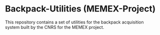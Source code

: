 # Backpack-Utilities (MEMEX-Project)
This repository contains a set of utilities for the backpack acquisition system built by the CNRS for the MEMEX project.
